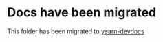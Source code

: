 # Docs have been migrated

This folder has been migrated to [yearn-devdocs](https://github.com/yearn/yearn-devdocs/tree/master/docs/developers/v2)